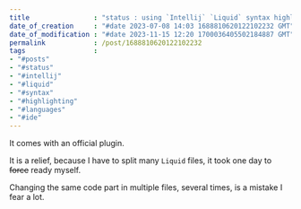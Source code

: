 ```yaml
---
title                : "status : using `Intellij` `Liquid` syntax highlighting"
date_of_creation     : "#date 2023-07-08 14:03 1688810620122102232 GMT"
date_of_modification : "#date 2023-11-15 12:20 1700036405502184887 GMT"
permalink            : /post/1688810620122102232
tags                 : 
- "#posts"
- "#status"
- "#intellij" 
- "#liquid" 
- "#syntax" 
- "#highlighting"
- "#languages"
- "#ide"
---
```


It comes with an official plugin.

It is a relief, because I have to split many `Liquid` files, it took one day to ~~force~~ ready myself. 

Changing the same code part in multiple files, several times, is a mistake I fear a lot.
